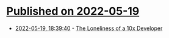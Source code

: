 # [Published on 2022-05-19](index.md)

* [2022-05-19, 18:39:40](https://news.ycombinator.com/item?id=31438426) - [The Loneliness of a 10x Developer](https://news.ycombinator.com/item?id=31438426)
